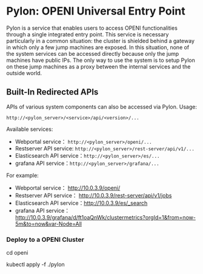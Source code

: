 # Pylon: OPENI Universal Entry Point

Pylon is a service that enables users to access OPENI functionalities through a single integrated entry point. This service is necessary particularly in a common situation: the cluster is shielded behind a gateway in which only a few jump machines are exposed. In this situation, none of the system services can be accessed directly because only the jump machines have public IPs. The only way to use the system is to setup Pylon on these jump machines as a proxy between the internal services and the outside world.

## Built-In Redirected APIs

APIs of various system components can also be accessed via Pylon. Usage:

```
http://<pylon_server>/<service>/api/<version>/...
```

Available services:
- Webportal service： `http://<pylon_server>/openi/...`
- Restserver API service: `http://<pylon_server>/rest-server/api/v1/...`
- Elasticsearch API service：`http://<pylon_server>/es/...`
- grafana API service：`http://<pylon_server>/grafana/...`

For example:

- Webportal service： http://10.0.3.9/openi/
- Restserver API service： http://10.0.3.9/rest-server/api/v1/jobs
- Elasticsearch API service：http://10.0.3.9/es/_search
- grafana API service：http://10.0.3.9/grafana/d/ft1oaQnWk/clustermetrics?orgId=1&from=now-5m&to=now&var-Node=All


### Deploy to a OPENI Cluster

cd openi

kubectl apply -f ./pylon
